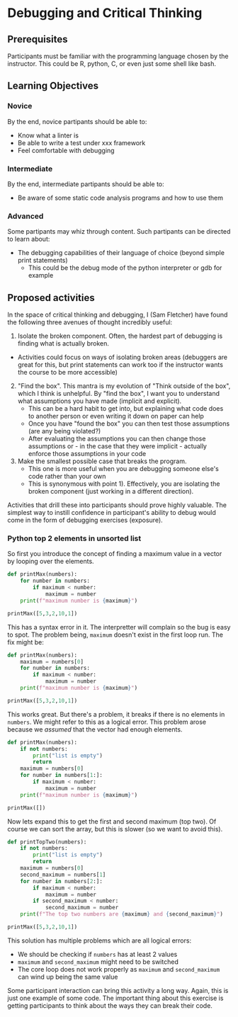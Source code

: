 # Debugging and Critical Thinking

## Prerequisites

Participants must be familiar with the programming language chosen by the
instructor. This could be R, python, C, or even just some shell like bash.

## Learning Objectives

### Novice

By the end, novice partipants should be able to:

- Know what a linter is
- Be able to write a test under xxx framework
- Feel comfortable with debugging

### Intermediate

By the end, intermediate partipants should be able to:

- Be aware of some static code analysis programs and how to use them

### Advanced

Some partipants may whiz through content. Such partipants can be directed to
learn about:

- The debugging capabilities of their language of choice (beyond simple print
statements)
    - This could be the debug mode of the python interpreter or gdb for example

## Proposed activities

In the space of critical thinking and debugging, I (Sam Fletcher) have found
the following three avenues of thought incredibly useful:

1) Isolate the broken component. Often, the hardest part of debugging is finding
what is actually broken. 
 - Activities could focus on ways of isolating broken areas (debuggers are
 great for this, but print statements can work too if the instructor wants the
 course to be more accessible)
2) "Find the box". This mantra is my evolution of "Think outside of the box",
which I think is unhelpful. By "find the box", I want you to understand what
assumptions you have made (implicit and explicit).
    - This can be a hard habit to get into, but explaining what code does to
    another person or even writing it down on paper can help
    - Once you have "found the box" you can then test those assumptions (are
    any being violated?)
    - After evaluating the assumptions you can then change those assumptions
    or - in the case that they were implicit - actually enforce those
    assumptions in your code
3) Make the smallest possible case that breaks the program.
    - This one is more useful when you are debugging someone else's code rather
    than your own
    - This is synonymous with point 1). Effectively, you are isolating the
    broken component (just working in a different direction).

Activities that drill these into participants should prove highly valuable.
The simplest way to instill confidence in participant's ability to debug would
come in the form of debugging exercises (exposure).

### Python top 2 elements in unsorted list

So first you introduce the concept of finding a maximum value in a vector by
looping over the elements.

```python
def printMax(numbers):
    for number in numbers:
        if maximum < number:
            maximum = number
    print(f"maximum number is {maximum}")

printMax([5,3,2,10,1])
```

This has a syntax error in it. The interpretter will complain so the bug is
easy to spot. The problem being, `maximum` doesn't exist in the first loop run.
The fix might be:

```python
def printMax(numbers):
    maximum = numbers[0]
    for number in numbers:
        if maximum < number:
            maximum = number
    print(f"maximum number is {maximum}")

printMax([5,3,2,10,1])
```

This works great. But there's a problem, it breaks if there is no elements in
`numbers`. We might refer to this as a logical error. This problem arose
because we *assumed* that the vector had enough elements.

```python
def printMax(numbers):
    if not numbers:
        print("list is empty")
        return
    maximum = numbers[0]
    for number in numbers[1:]:
        if maximum < number:
            maximum = number
    print(f"maximum number is {maximum}")

printMax([])
```

Now lets expand this to get the first and second maximum (top two). Of course
we can sort the array, but this is slower (so we want to avoid this).

```python
def printTopTwo(numbers):
    if not numbers:
        print("list is empty")
        return
    maximum = numbers[0]
    second_maximum = numbers[1]
    for number in numbers[2:]:
        if maximum < number:
            maximum = number
        if second_maximum < number:
            second_maximum = number
    print(f"The top two numbers are {maximum} and {second_maximum}")

printMax([5,3,2,10,1])
```

This solution has multiple problems which are all logical errors:

- We should be checking if `numbers` has at least 2 values
- `maximum` and `second_maximum` might need to be switched
- The core loop does not work properly as `maximum` and `second_maximum` can
wind up being the same value

Some participant interaction can bring this activity a long way. Again, this is
just one example of some code. The important thing about this exercise is
getting participants to think about the ways they can break their code.

